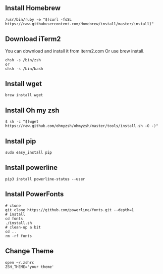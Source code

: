 ## Install Homebrew
```
/usr/bin/ruby -e "$(curl -fsSL https://raw.githubusercontent.com/Homebrew/install/master/install)"
```
## Download iTerm2
You can download and install it from iterm2.com Or use brew install.
```
chsh -s /bin/zsh
or
chsh -s /bin/bash
```
## Install wget
```
brew install wget
```
## Install Oh my zsh
```
$ sh -c "$(wget https://raw.github.com/ohmyzsh/ohmyzsh/master/tools/install.sh -O -)"
```
## Install pip
```
sudo easy_install pip
```
## Install powerline
```
pip3 install powerline-status --user
```
## Install PowerFonts
```
# clone
git clone https://github.com/powerline/fonts.git --depth=1
# install
cd fonts
./install.sh
# clean-up a bit
cd ..
rm -rf fonts
```
## Change Theme
```
open ~/.zshrc
ZSH_THEME='your theme'
```
